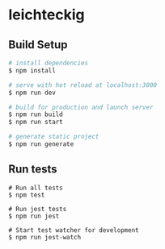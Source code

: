 # leichteckig

## Build Setup

```bash
# install dependencies
$ npm install

# serve with hot reload at localhost:3000
$ npm run dev

# build for production and launch server
$ npm run build
$ npm run start

# generate static project
$ npm run generate
```

## Run tests

```
# Run all tests
$ npm test

# Run jest tests
$ npm run jest

# Start test watcher for development
$ npm run jest-watch
```
